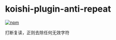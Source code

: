# koishi-plugin-anti-repeat

[![npm](https://img.shields.io/npm/v/@muska-ami/koishi-plugin-anti-repeat-plus?style=flat-square)](https://www.npmjs.com/package/@muska-ami/koishi-plugin-anti-repeat-plus)

打断复读，正则去除任何无效字符
